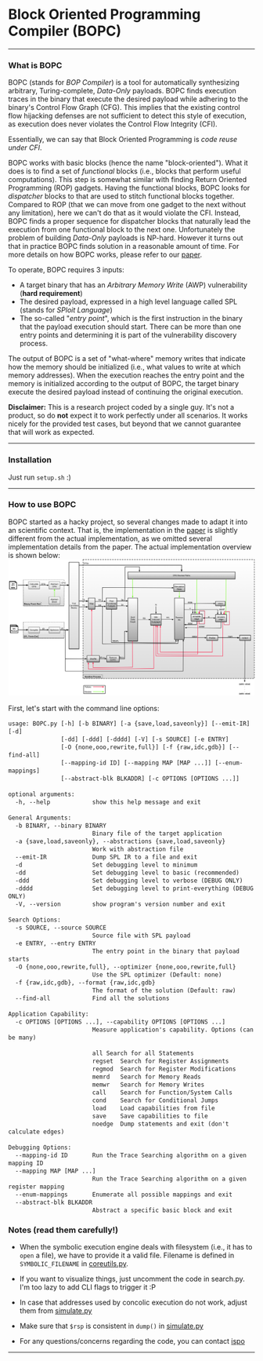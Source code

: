 

# Block Oriented Programming Compiler (BOPC)

___


### What is BOPC

BOPC (stands for _BOP Compiler_) is a tool for automatically synthesizing arbitrary,
Turing-complete, _Data-Only_ payloads. BOPC finds execution traces in the binary that
execute the desired payload while adhering to the binary's Control Flow Graph (CFG).
This implies that the existing control flow hijacking defenses are not sufficient to
detect this style of execution, as execution does never violates the Control Flow
Integrity (CFI).

Essentially, we can say that Block Oriented Programming is _code reuse under CFI_. 

BOPC works with basic blocks (hence the name "block-oriented"). What it does is to find
a set of _functional_ blocks (i.e., blocks that perform useful computations). This step
is somewhat similar with finding Return Oriented Programming (ROP) gadgets.
Having the functional blocks, BOPC looks for _dispatcher_ blocks to that are used to
stitch functional blocks together. Compared to ROP (that we can move from one gadget
to the next without any limitation), here we can't do that as it would violate the CFI.
Instead, BOPC finds a proper sequence for dispatcher blocks that naturally lead the
execution from one functional block to the next one.
Unfortunately the problem of building _Data-Only_ payloads is NP-hard. 
However it turns out that in practice BOPC finds solution in a reasonable amount
of time.
For more details on how BOPC works, please refer to our [paper](./ccs18_paper.pdf).


To operate, BOPC requires 3 inputs:
* A target binary that has an _Arbitrary Memory Write_ (AWP) vulnerability (**hard requirement**)
* The desired payload, expressed in a high level language called SPL (stands for _SPloit Language_)
* The so-called "_entry point_", which is the first instruction in the binary that the
payload execution should start. There can be more than one entry points and determining it is
part of the vulnerability discovery process.


The output of BOPC is a set of "what-where" memory writes that indicate how the memory 
should be initialized (i.e., what values to write at which memory addresses). 
When the execution reaches the entry point and the memory is initialized according to
the output of BOPC, the target binary execute the desired payload instead of continuing
the original execution.


**Disclaimer:** This is a research project coded by a single guy. It's not a product,
so do **not** expect it to work perfectly under all scenarios. It works nicely for the
 provided test cases, but beyond that we cannot guarantee that will work as expected.

___


### Installation
Just run `setup.sh` :)

___


### How to use BOPC

BOPC started as a hacky project, so several changes made to adapt it into an scientific
context. That is, the implementation in the [paper](./ccs18_paper.pdf) is slightly
different from the actual implementation, as we omitted several implementation details
from the paper.
The actual implementation overview is shown below:
![alt text](./source/images/BOPC_overview.png)


First, let's start with the command line options:
```
usage: BOPC.py [-h] [-b BINARY] [-a {save,load,saveonly}] [--emit-IR] [-d]
               [-dd] [-ddd] [-dddd] [-V] [-s SOURCE] [-e ENTRY]
               [-O {none,ooo,rewrite,full}] [-f {raw,idc,gdb}] [--find-all]
               [--mapping-id ID] [--mapping MAP [MAP ...]] [--enum-mappings]
               [--abstract-blk BLKADDR] [-c OPTIONS [OPTIONS ...]]

optional arguments:
  -h, --help            show this help message and exit

General Arguments:
  -b BINARY, --binary BINARY
                        Binary file of the target application
  -a {save,load,saveonly}, --abstractions {save,load,saveonly}
                        Work with abstraction file
  --emit-IR             Dump SPL IR to a file and exit
  -d                    Set debugging level to minimum
  -dd                   Set debugging level to basic (recommended)
  -ddd                  Set debugging level to verbose (DEBUG ONLY)
  -dddd                 Set debugging level to print-everything (DEBUG ONLY)
  -V, --version         show program's version number and exit

Search Options:
  -s SOURCE, --source SOURCE
                        Source file with SPL payload
  -e ENTRY, --entry ENTRY
                        The entry point in the binary that payload starts
  -O {none,ooo,rewrite,full}, --optimizer {none,ooo,rewrite,full}
                        Use the SPL optimizer (Default: none)
  -f {raw,idc,gdb}, --format {raw,idc,gdb}
                        The format of the solution (Default: raw)
  --find-all            Find all the solutions

Application Capability:
  -c OPTIONS [OPTIONS ...], --capability OPTIONS [OPTIONS ...]
                        Measure application's capability. Options (can be many)
                        
                        all	Search for all Statements
                        regset	Search for Register Assignments
                        regmod	Search for Register Modifications
                        memrd	Search for Memory Reads
                        memwr	Search for Memory Writes
                        call	Search for Function/System Calls
                        cond	Search for Conditional Jumps
                        load	Load capabilities from file
                        save	Save capabilities to file
                        noedge	Dump statements and exit (don't calculate edges)

Debugging Options:
  --mapping-id ID       Run the Trace Searching algorithm on a given mapping ID
  --mapping MAP [MAP ...]
                        Run the Trace Searching algorithm on a given register mapping
  --enum-mappings       Enumerate all possible mappings and exit
  --abstract-blk BLKADDR
                        Abstract a specific basic block and exit
```





### Notes (read them carefully!)

* When the symbolic execution engine deals with filesystem (i.e., it has to `open` a file),
we have to provide it a valid file. Filename is defined in `SYMBOLIC_FILENAME` in 
[coreutils.py](./source/coreutils.py).

* If you want to visualize things, just uncomment the code in search.py. I'm too lazy to add
CLI flags to trigger it :P

* In case that addresses used by concolic execution do not work, adjust them from 
[simulate.py](./source/simulate.py)

* Make sure that `$rsp` is consistent in `dump()` in [simulate.py](./source/simulate.py)

* For any questions/concerns regarding the code, you can contact [ispo](https://github.com/ispoleet)

___


